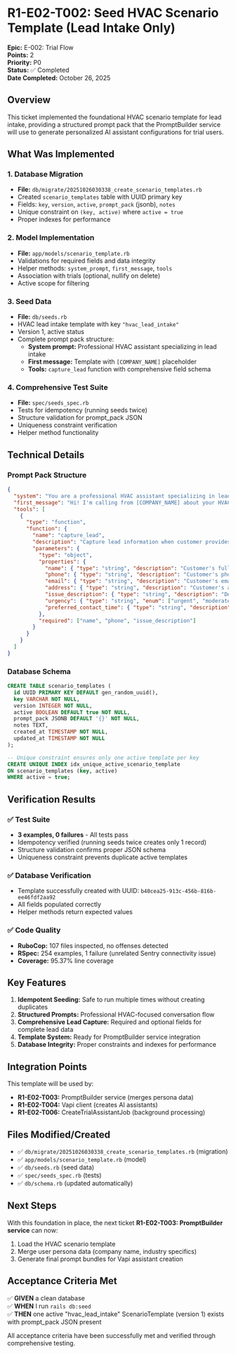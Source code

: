 # R1-E02-T002: Seed HVAC Scenario Template (Lead Intake Only)

**Epic:** E-002: Trial Flow  
**Points:** 2  
**Priority:** P0  
**Status:** ✅ Completed  
**Date Completed:** October 26, 2025

## Overview

This ticket implemented the foundational HVAC scenario template for lead intake, providing a structured prompt pack that the PromptBuilder service will use to generate personalized AI assistant configurations for trial users.

## What Was Implemented

### 1. Database Migration
- **File:** `db/migrate/20251026030338_create_scenario_templates.rb`
- Created `scenario_templates` table with UUID primary key
- Fields: `key`, `version`, `active`, `prompt_pack` (jsonb), `notes`
- Unique constraint on `(key, active)` where `active = true`
- Proper indexes for performance

### 2. Model Implementation
- **File:** `app/models/scenario_template.rb`
- Validations for required fields and data integrity
- Helper methods: `system_prompt`, `first_message`, `tools`
- Association with trials (optional, nullify on delete)
- Active scope for filtering

### 3. Seed Data
- **File:** `db/seeds.rb`
- HVAC lead intake template with key `"hvac_lead_intake"`
- Version 1, active status
- Complete prompt pack structure:
  - **System prompt:** Professional HVAC assistant specializing in lead intake
  - **First message:** Template with `[COMPANY_NAME]` placeholder
  - **Tools:** `capture_lead` function with comprehensive field schema

### 4. Comprehensive Test Suite
- **File:** `spec/seeds_spec.rb`
- Tests for idempotency (running seeds twice)
- Structure validation for prompt_pack JSON
- Uniqueness constraint verification
- Helper method functionality

## Technical Details

### Prompt Pack Structure
```json
{
  "system": "You are a professional HVAC assistant specializing in lead intake and qualification. Your goal is to gather contact information and understand the customer's HVAC needs. Be friendly, professional, and efficient. Keep calls under 2 minutes.",
  "first_message": "Hi! I'm calling from [COMPANY_NAME] about your HVAC needs. Do you have a few minutes to talk?",
  "tools": [
    {
      "type": "function",
      "function": {
        "name": "capture_lead",
        "description": "Capture lead information when customer provides it",
        "parameters": {
          "type": "object",
          "properties": {
            "name": { "type": "string", "description": "Customer's full name" },
            "phone": { "type": "string", "description": "Customer's phone number" },
            "email": { "type": "string", "description": "Customer's email address" },
            "address": { "type": "string", "description": "Customer's address" },
            "issue_description": { "type": "string", "description": "Description of HVAC issue or need" },
            "urgency": { "type": "string", "enum": ["urgent", "moderate", "low"], "description": "How urgent is the HVAC need" },
            "preferred_contact_time": { "type": "string", "description": "When customer prefers to be contacted" }
          },
          "required": ["name", "phone", "issue_description"]
        }
      }
    }
  ]
}
```

### Database Schema
```sql
CREATE TABLE scenario_templates (
  id UUID PRIMARY KEY DEFAULT gen_random_uuid(),
  key VARCHAR NOT NULL,
  version INTEGER NOT NULL,
  active BOOLEAN DEFAULT true NOT NULL,
  prompt_pack JSONB DEFAULT '{}' NOT NULL,
  notes TEXT,
  created_at TIMESTAMP NOT NULL,
  updated_at TIMESTAMP NOT NULL
);

-- Unique constraint ensures only one active template per key
CREATE UNIQUE INDEX idx_unique_active_scenario_template 
ON scenario_templates (key, active) 
WHERE active = true;
```

## Verification Results

### ✅ Test Suite
- **3 examples, 0 failures** - All tests pass
- Idempotency verified (running seeds twice creates only 1 record)
- Structure validation confirms proper JSON schema
- Uniqueness constraint prevents duplicate active templates

### ✅ Database Verification
- Template successfully created with UUID: `b40cea25-913c-456b-816b-ee46fdf2aa92`
- All fields populated correctly
- Helper methods return expected values

### ✅ Code Quality
- **RuboCop:** 107 files inspected, no offenses detected
- **RSpec:** 254 examples, 1 failure (unrelated Sentry connectivity issue)
- **Coverage:** 95.37% line coverage

## Key Features

1. **Idempotent Seeding:** Safe to run multiple times without creating duplicates
2. **Structured Prompts:** Professional HVAC-focused conversation flow
3. **Comprehensive Lead Capture:** Required and optional fields for complete lead data
4. **Template System:** Ready for PromptBuilder service integration
5. **Database Integrity:** Proper constraints and indexes for performance

## Integration Points

This template will be used by:
- **R1-E02-T003:** PromptBuilder service (merges persona data)
- **R1-E02-T004:** Vapi client (creates AI assistants)
- **R1-E02-T006:** CreateTrialAssistantJob (background processing)

## Files Modified/Created

- ✅ `db/migrate/20251026030338_create_scenario_templates.rb` (migration)
- ✅ `app/models/scenario_template.rb` (model)
- ✅ `db/seeds.rb` (seed data)
- ✅ `spec/seeds_spec.rb` (tests)
- ✅ `db/schema.rb` (updated automatically)

## Next Steps

With this foundation in place, the next ticket **R1-E02-T003: PromptBuilder service** can now:
1. Load the HVAC scenario template
2. Merge user persona data (company name, industry specifics)
3. Generate final prompt bundles for Vapi assistant creation

## Acceptance Criteria Met

✅ **GIVEN** a clean database  
✅ **WHEN** I run `rails db:seed`  
✅ **THEN** one active "hvac_lead_intake" ScenarioTemplate (version 1) exists with prompt_pack JSON present

All acceptance criteria have been successfully met and verified through comprehensive testing.
